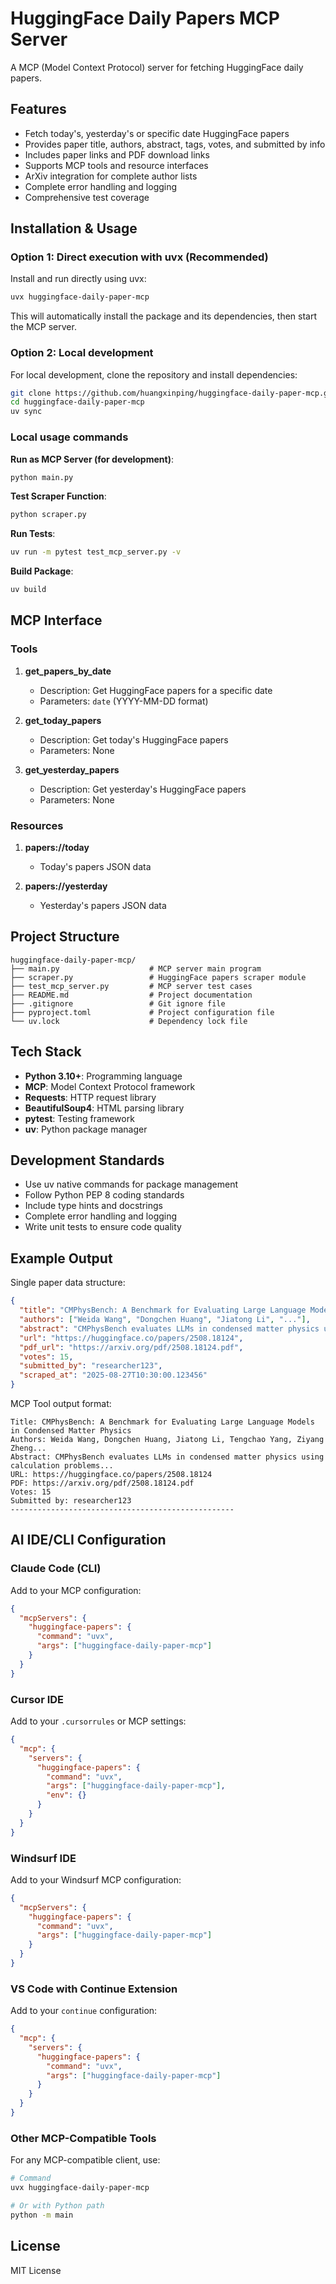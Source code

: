 # HuggingFace Daily Papers MCP Server

A MCP (Model Context Protocol) server for fetching HuggingFace daily papers.

## Features

- Fetch today's, yesterday's or specific date HuggingFace papers
- Provides paper title, authors, abstract, tags, votes, and submitted by info
- Includes paper links and PDF download links  
- Supports MCP tools and resource interfaces
- ArXiv integration for complete author lists
- Complete error handling and logging
- Comprehensive test coverage

## Installation & Usage

### Option 1: Direct execution with uvx (Recommended)

Install and run directly using uvx:

```bash
uvx huggingface-daily-paper-mcp
```

This will automatically install the package and its dependencies, then start the MCP server.

### Option 2: Local development

For local development, clone the repository and install dependencies:

```bash
git clone https://github.com/huangxinping/huggingface-daily-paper-mcp.git
cd huggingface-daily-paper-mcp
uv sync
```

### Local usage commands

**Run as MCP Server (for development)**:
```bash
python main.py
```

**Test Scraper Function**:
```bash
python scraper.py
```

**Run Tests**:
```bash
uv run -m pytest test_mcp_server.py -v
```

**Build Package**:
```bash
uv build
```

## MCP Interface

### Tools

1. **get_papers_by_date**
   - Description: Get HuggingFace papers for a specific date
   - Parameters: `date` (YYYY-MM-DD format)

2. **get_today_papers**
   - Description: Get today's HuggingFace papers
   - Parameters: None

3. **get_yesterday_papers**
   - Description: Get yesterday's HuggingFace papers
   - Parameters: None

### Resources

1. **papers://today**
   - Today's papers JSON data

2. **papers://yesterday**
   - Yesterday's papers JSON data

## Project Structure

```
huggingface-daily-paper-mcp/
├── main.py                    # MCP server main program
├── scraper.py                 # HuggingFace papers scraper module
├── test_mcp_server.py         # MCP server test cases
├── README.md                  # Project documentation
├── .gitignore                 # Git ignore file
├── pyproject.toml             # Project configuration file
└── uv.lock                    # Dependency lock file
```

## Tech Stack

- **Python 3.10+**: Programming language
- **MCP**: Model Context Protocol framework
- **Requests**: HTTP request library
- **BeautifulSoup4**: HTML parsing library
- **pytest**: Testing framework
- **uv**: Python package manager

## Development Standards

- Use uv native commands for package management
- Follow Python PEP 8 coding standards
- Include type hints and docstrings
- Complete error handling and logging
- Write unit tests to ensure code quality

## Example Output

Single paper data structure:

```json
{
  "title": "CMPhysBench: A Benchmark for Evaluating Large Language Models in Condensed Matter Physics",
  "authors": ["Weida Wang", "Dongchen Huang", "Jiatong Li", "..."],
  "abstract": "CMPhysBench evaluates LLMs in condensed matter physics using calculation problems...",
  "url": "https://huggingface.co/papers/2508.18124",
  "pdf_url": "https://arxiv.org/pdf/2508.18124.pdf",
  "votes": 15,
  "submitted_by": "researcher123",
  "scraped_at": "2025-08-27T10:30:00.123456"
}
```

MCP Tool output format:
```
Title: CMPhysBench: A Benchmark for Evaluating Large Language Models in Condensed Matter Physics
Authors: Weida Wang, Dongchen Huang, Jiatong Li, Tengchao Yang, Ziyang Zheng...
Abstract: CMPhysBench evaluates LLMs in condensed matter physics using calculation problems...
URL: https://huggingface.co/papers/2508.18124
PDF: https://arxiv.org/pdf/2508.18124.pdf
Votes: 15
Submitted by: researcher123
--------------------------------------------------
```

## AI IDE/CLI Configuration

### Claude Code (CLI)

Add to your MCP configuration:

```json
{
  "mcpServers": {
    "huggingface-papers": {
      "command": "uvx",
      "args": ["huggingface-daily-paper-mcp"]
    }
  }
}
```

### Cursor IDE

Add to your `.cursorrules` or MCP settings:

```json
{
  "mcp": {
    "servers": {
      "huggingface-papers": {
        "command": "uvx",
        "args": ["huggingface-daily-paper-mcp"],
        "env": {}
      }
    }
  }
}
```

### Windsurf IDE

Add to your Windsurf MCP configuration:

```json
{
  "mcpServers": {
    "huggingface-papers": {
      "command": "uvx",
      "args": ["huggingface-daily-paper-mcp"]
    }
  }
}
```

### VS Code with Continue Extension

Add to your `continue` configuration:

```json
{
  "mcp": {
    "servers": {
      "huggingface-papers": {
        "command": "uvx",
        "args": ["huggingface-daily-paper-mcp"]
      }
    }
  }
}
```

### Other MCP-Compatible Tools

For any MCP-compatible client, use:

```bash
# Command
uvx huggingface-daily-paper-mcp

# Or with Python path
python -m main
```

## License

MIT License